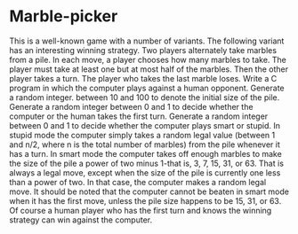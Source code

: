 # Marble-picker
This is a well-known game with a number of variants. The following variant has an interesting winning strategy. Two players alternately take marbles from a pile. In each move, a player chooses how many marbles to take. The player must take at least one but at most half of the marbles. Then the other player takes a turn. The player who takes the last marble loses. Write a C program in which the computer plays against a human opponent. Generate a random integer. between 10 and 100 to denote the initial size of the pile. Generate a random integer between 0 and 1 to decide whether the computer or the human takes the first turn. Generate a random integer between 0 and 1 to decide whether the computer plays smart or stupid. In stupid mode the computer simply takes a random legal value (between 1 and n/2, where n is the total number of marbles) from the pile whenever it has a turn. In smart mode the computer takes off enough marbles to make the size of the pile a power of two minus 1-that is, 3, 7, 15, 31, or 63. That is always a legal move, except when the size of the pile is currently one less than a power of two. In that case, the computer makes a random legal move. It should be noted that the computer cannot be beaten in smart mode when it has the first move, unless the pile size happens to be 15, 31, or 63. Of course a human player who has the first turn and knows the winning strategy can win against the computer.
